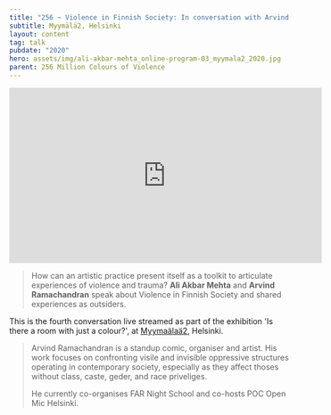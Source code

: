 ```yaml
---
title: "256 ~ Violence in Finnish Society: In conversation with Arvind Ramachandran"
subtitle: Myymälä2, Helsinki
layout: content
tag: talk
pubdate: "2020"
hero: assets/img/ali-akbar-mehta_online-program-03_myymala2_2020.jpg
parent: 256 Million Colours of Violence
---
```

<iframe width="560" height="315" src="https://www.youtube.com/embed/G2tqATySUSU" frameborder="0" allow="accelerometer; autoplay; encrypted-media; gyroscope; picture-in-picture" allowfullscreen></iframe>

> How can an artistic practice present itself as a toolkit to articulate experiences of violence and trauma? **Ali Akbar Mehta** and **Arvind Ramachandran** speak about Violence in Finnish Society and shared experiences as outsiders.

This is the fourth conversation live streamed as part of the exhibition 'Is there a room with just a colour?', at [Myymaälaä2](https://www.myymala2.com/), Helsinki.

> Arvind Ramachandran is a standup comic, organiser and artist. His work focuses on confronting visile and invisible oppressive structures operating in contemporary society, especially as they affect thoses without class, caste, geder, and race priveliges.
>
> He currently co-organises FAR Night School and co-hosts POC Open Mic Helsinki.
